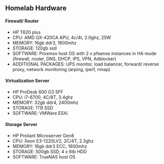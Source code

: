 ## Homelab Hardware


#### Firewall/ Router
- HP T620 plus
- CPU: AMD GX-420CA APU, 4c/4t, 2.0ghz, 25W
- MEMORY: 16gb ddr3, 1600mhz
- STORAGE: 120gb ssd
- SOFTWARE: Proxmox host OS with 2 x pfsense instances in HA mode (firewall, router, DNS, DHCP, IPS, VPN, Adblocker)
- ADDITIONAL PACKAGES: UPS monitor, load balancer, forward/ reverse proxy, network monitoring (arping, iperf, nmap)
 
#### Virtualization Server
- HP ProDesk 600 G3 SFF
- CPU: i7-6700, 4C/8T, 3.4ghz
- MEMORY: 32gb ddr4, 2400mhz
- STORAGE: 1TB SSD
- SOFTWARE: VMWare ESXi 

#### Storage Server
- HP Proliant Microserver Gen8
- CPU: Xeon E3-1220LV2, 2C/4T, 2.3ghz
- MEMORY: 16gb ddr3 ECC, 1600mhz
- STORAGE: 500gb SSD, 4 x 6tb HDD
- SOFTWARE: TrueNAS host OS
